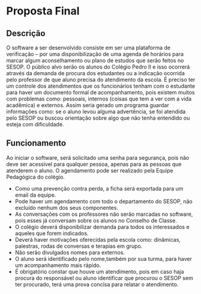 # Proposta Final
## Descrição

O software a ser desenvolvido consiste em ser uma plataforma de verificação – por uma disponibilização de uma agenda de horários para marcar algum aconselhamento ou plano de estudos que serão feitos no SESOP. O público alvo serão os alunos do Colégio Pedro II e isso ocorrerá através da demanda de procura dos estudantes ou a indicação ocorrida pelo professor de que aluno precisa do atendimento da escola.
É preciso ter um controle dos atendimentos que os funcionários tenham com o estudante para haver um documento formal de acompanhamento, pois existem muitos com problemas como:  pessoais, internos (coisas que tem a ver com a vida acadêmica) e externos.
Assim seria gerado um programa guardar informações como: se o aluno levou alguma advertência, se foi atendida pelo SESOP ou buscou orientação sobre algo que não tenha entendido ou esteja com dificuldade.

## Funcionamento

Ao iniciar o software, será solicitado uma senha para segurança, pois não deve ser acessível para qualquer pessoa, apenas para as pessoas que atenderem o aluno. O agendamento pode ser realizado pela Equipe Pedagógica do colégio.
- Como uma prevenção contra perda, a ficha será exportada para um email da equipe.
- Pode haver um agendamento com todo o departamento do SESOP, não excluído nenhum dos seus componentes.
- As conversações com os professores não serão marcadas no software, pois esses já conversam sobre os alunos no Conselho de Classe.     
- O colégio deverá disponibilizar demanda para todos os interessados e aqueles que forem indicados. 
- Deverá haver motivações oferecidas pela escola como: dinâmicas, palestras, rodas de conversas e terapias em grupo.
- Não serão divulgados nomes para externos.
- O aluno será identificado pelo nome,também por sua turma, para haver um acompanhamento mais rápido.
- É obrigatório constar que houve um atendimento, pois em caso haja procura do responsável ou aluno identificar que procurou o SESOP sem ter procurado, terá uma prova concisa para relatar o atendimento.
